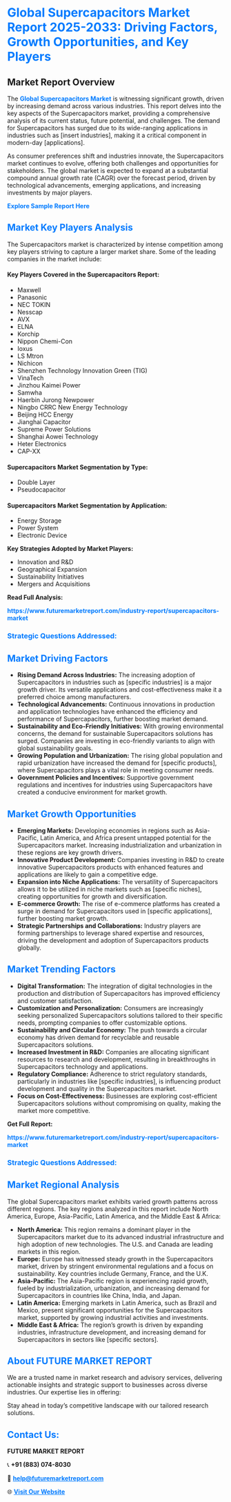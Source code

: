 <h1 style="color: #007BFF;">Global Supercapacitors Market Report 2025-2033: Driving Factors, Growth Opportunities, and Key Players</h1>

<section id="overview">
<h2>Market Report Overview</h2>
<p>The <a href="https://www.futuremarketreport.com/industry-report/supercapacitors-market" style="color: #007BFF; text-decoration: none;"><strong>Global Supercapacitors Market</strong></a> is witnessing significant growth, driven by increasing demand across various industries. This report delves into the key aspects of the Supercapacitors market, providing a comprehensive analysis of its current status, future potential, and challenges. The demand for Supercapacitors has surged due to its wide-ranging applications in industries such as [insert industries], making it a critical component in modern-day [applications].</p>
<p>As consumer preferences shift and industries innovate, the Supercapacitors market continues to evolve, offering both challenges and opportunities for stakeholders. The global market is expected to expand at a substantial compound annual growth rate (CAGR) over the forecast period, driven by technological advancements, emerging applications, and increasing investments by major players.</p>
</section>

<section id="overview">
<p><a href="https://www.futuremarketreport.com/request-sample/reportId=98011" style="color: #007BFF; text-decoration: none;"><strong>Explore Sample Report Here</strong></a></p>
</section>

<section id="key-players">
<h2 style="color: #007BFF;">Market Key Players Analysis</h2>
<p>The Supercapacitors market is characterized by intense competition among key players striving to capture a larger market share. Some of the leading companies in the market include:</p>
<h4>Key Players Covered in the Supercapacitors Report:</h4>
<ul><li>Maxwell</li><li>Panasonic</li><li>NEC TOKIN</li><li>Nesscap</li><li>AVX</li><li>ELNA</li><li>Korchip</li><li>Nippon Chemi-Con</li><li>Ioxus</li><li>LS Mtron</li><li>Nichicon</li><li>Shenzhen Technology Innovation Green (TIG)</li><li>VinaTech</li><li>Jinzhou Kaimei Power</li><li>Samwha</li><li>Haerbin Jurong Newpower</li><li>Ningbo CRRC New Energy Technology</li><li>Beijing HCC Energy</li><li>Jianghai Capacitor</li><li>Supreme Power Solutions</li><li>Shanghai Aowei Technology</li><li>Heter Electronics</li><li>CAP-XX</li></ul>
<h4>Supercapacitors Market Segmentation by Type:</h4>
<ul><li>Double Layer</li><li>Pseudocapacitor</li></ul>

<h4>Supercapacitors Market Segmentation by Application:</h4>
<ul><li>Energy Storage</li><li>Power System</li><li>Electronic Device</li></ul>
<p><strong>Key Strategies Adopted by Market Players:</strong></p>
<ul>
<li>Innovation and R&D</li>
<li>Geographical Expansion</li>
<li>Sustainability Initiatives</li>
<li>Mergers and Acquisitions</li>
</ul>
</section>

<section>
<p><strong>Read Full Analysis: </strong></p><a href="https://www.futuremarketreport.com/industry-report/supercapacitors-market" style="color: #007BFF; text-decoration: none;"><strong>https://www.futuremarketreport.com/industry-report/supercapacitors-market</strong></a>
<h3 style="color: #007BFF;">Strategic Questions Addressed:</h3>
</section>

<section id="driving-factors">
<h2 style="color: #007BFF;">Market Driving Factors</h2>
<ul>
<li><strong>Rising Demand Across Industries:</strong> The increasing adoption of Supercapacitors in industries such as [specific industries] is a major growth driver. Its versatile applications and cost-effectiveness make it a preferred choice among manufacturers.</li>
<li><strong>Technological Advancements:</strong> Continuous innovations in production and application technologies have enhanced the efficiency and performance of Supercapacitors, further boosting market demand.</li>
<li><strong>Sustainability and Eco-Friendly Initiatives:</strong> With growing environmental concerns, the demand for sustainable Supercapacitors solutions has surged. Companies are investing in eco-friendly variants to align with global sustainability goals.</li>
<li><strong>Growing Population and Urbanization:</strong> The rising global population and rapid urbanization have increased the demand for [specific products], where Supercapacitors plays a vital role in meeting consumer needs.</li>
<li><strong>Government Policies and Incentives:</strong> Supportive government regulations and incentives for industries using Supercapacitors have created a conducive environment for market growth.</li>
</ul>
</section>

<section id="growth-opportunities">
<h2 style="color: #007BFF;">Market Growth Opportunities</h2>
<ul>
<li><strong>Emerging Markets:</strong> Developing economies in regions such as Asia-Pacific, Latin America, and Africa present untapped potential for the Supercapacitors market. Increasing industrialization and urbanization in these regions are key growth drivers.</li>
<li><strong>Innovative Product Development:</strong> Companies investing in R&D to create innovative Supercapacitors products with enhanced features and applications are likely to gain a competitive edge.</li>
<li><strong>Expansion into Niche Applications:</strong> The versatility of Supercapacitors allows it to be utilized in niche markets such as [specific niches], creating opportunities for growth and diversification.</li>
<li><strong>E-commerce Growth:</strong> The rise of e-commerce platforms has created a surge in demand for Supercapacitors used in [specific applications], further boosting market growth.</li>
<li><strong>Strategic Partnerships and Collaborations:</strong> Industry players are forming partnerships to leverage shared expertise and resources, driving the development and adoption of Supercapacitors products globally.</li>
</ul>
</section>

<section id="trending-factors">
<h2 style="color: #007BFF;">Market Trending Factors</h2>
<ul>
<li><strong>Digital Transformation:</strong> The integration of digital technologies in the production and distribution of Supercapacitors has improved efficiency and customer satisfaction.</li>
<li><strong>Customization and Personalization:</strong> Consumers are increasingly seeking personalized Supercapacitors solutions tailored to their specific needs, prompting companies to offer customizable options.</li>
<li><strong>Sustainability and Circular Economy:</strong> The push towards a circular economy has driven demand for recyclable and reusable Supercapacitors solutions.</li>
<li><strong>Increased Investment in R&D:</strong> Companies are allocating significant resources to research and development, resulting in breakthroughs in Supercapacitors technology and applications.</li>
<li><strong>Regulatory Compliance:</strong> Adherence to strict regulatory standards, particularly in industries like [specific industries], is influencing product development and quality in the Supercapacitors market.</li>
<li><strong>Focus on Cost-Effectiveness:</strong> Businesses are exploring cost-efficient Supercapacitors solutions without compromising on quality, making the market more competitive.</li>
</ul>
</section>

<section>
<p><strong>Get Full Report: </strong></p><a href="https://www.futuremarketreport.com/industry-report/supercapacitors-market" style="color: #007BFF; text-decoration: none;"><strong>https://www.futuremarketreport.com/industry-report/supercapacitors-market</strong></a>
<h3 style="color: #007BFF;">Strategic Questions Addressed:</h3>
</section>


<section id="regional-analysis">
<h2 style="color: #007BFF;">Market Regional Analysis</h2>
<p>The global Supercapacitors market exhibits varied growth patterns across different regions. The key regions analyzed in this report include North America, Europe, Asia-Pacific, Latin America, and the Middle East & Africa:</p>
<ul>
<li><strong>North America:</strong> This region remains a dominant player in the Supercapacitors market due to its advanced industrial infrastructure and high adoption of new technologies. The U.S. and Canada are leading markets in this region.</li>
<li><strong>Europe:</strong> Europe has witnessed steady growth in the Supercapacitors market, driven by stringent environmental regulations and a focus on sustainability. Key countries include Germany, France, and the U.K.</li>
<li><strong>Asia-Pacific:</strong> The Asia-Pacific region is experiencing rapid growth, fueled by industrialization, urbanization, and increasing demand for Supercapacitors in countries like China, India, and Japan.</li>
<li><strong>Latin America:</strong> Emerging markets in Latin America, such as Brazil and Mexico, present significant opportunities for the Supercapacitors market, supported by growing industrial activities and investments.</li>
<li><strong>Middle East & Africa:</strong> The region’s growth is driven by expanding industries, infrastructure development, and increasing demand for Supercapacitors in sectors like [specific sectors].</li>
</ul>
</section>

<footer>
<h2 style="color: #007BFF;">About FUTURE MARKET REPORT</h2>
<p>We are a trusted name in market research and advisory services, delivering actionable insights and strategic support to businesses across diverse industries. Our expertise lies in offering:</p>

<p>Stay ahead in today’s competitive landscape with our tailored research solutions.</p>

<h2 style="color: #007BFF;">Contact Us:</h2>
<p><strong>FUTURE MARKET REPORT</strong></p>
<p>📞 <strong>+91 (883) 074-8030</strong></p>
<p>📧 <strong><a href="mailto:help@futuremarketreport.com" style="color: #007BFF;">help@futuremarketreport.com</a></strong></p>
<p>🌐 <strong><a href="https://www.futuremarketreport.com/" style="color: #007BFF;">Visit Our Website</a></strong></p>
</footer>